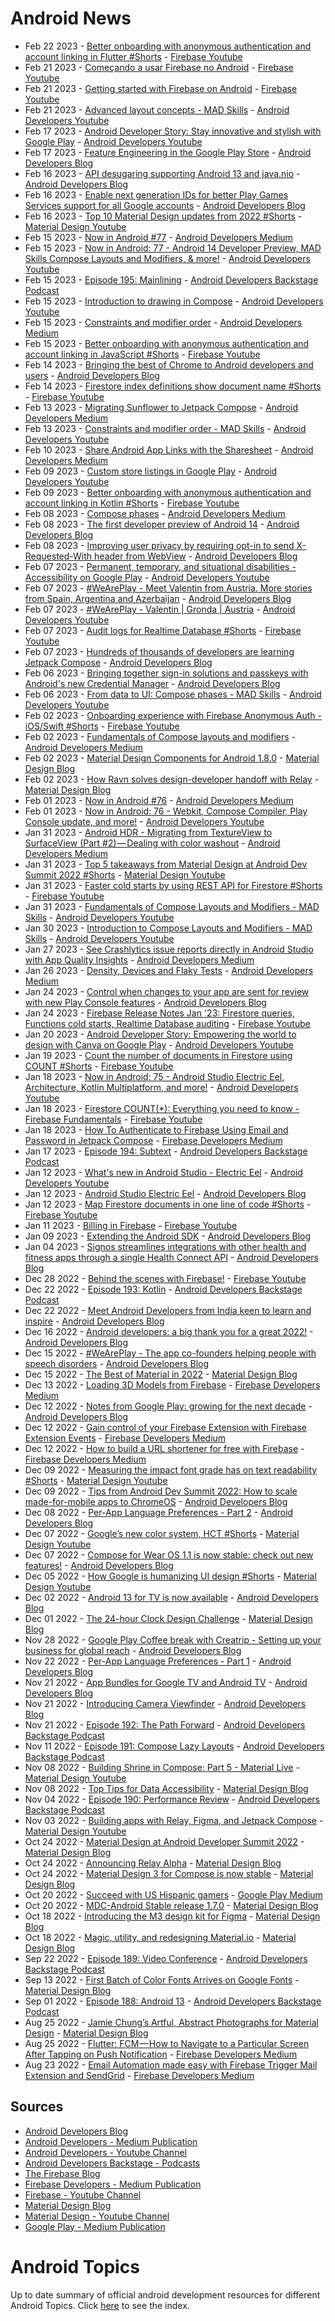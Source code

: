 # Android News

<!-- NEWS:START -->
- Feb 22 2023 - [Better onboarding with anonymous authentication and account linking in Flutter #Shorts](https://www.youtube.com/watch?v=hEJ2aUe6QhI) - [Firebase Youtube](https://www.youtube.com/user/Firebase)
- Feb 21 2023 - [Começando a usar Firebase no Android](https://www.youtube.com/watch?v=Wjy7XKDAx1M) - [Firebase Youtube](https://www.youtube.com/user/Firebase)
- Feb 21 2023 - [Getting started with Firebase on Android](https://www.youtube.com/watch?v=jbHfJpoOzkI) - [Firebase Youtube](https://www.youtube.com/user/Firebase)
- Feb 21 2023 - [Advanced layout concepts - MAD Skills](https://www.youtube.com/watch?v=l6rAoph5UgI) - [Android Developers Youtube](https://www.youtube.com/c/AndroidDevelopers)
- Feb 17 2023 - [Android Developer Story: Stay innovative and stylish with Google Play](https://www.youtube.com/watch?v=Ni6peHUQ0Es) - [Android Developers Youtube](https://www.youtube.com/c/AndroidDevelopers)
- Feb 17 2023 - [Feature Engineering in the Google Play Store](http://android-developers.googleblog.com/2023/02/feature-engineering-in-google-play-store.html) - [Android Developers Blog](https://android-developers.googleblog.com/)
- Feb 16 2023 - [API desugaring supporting Android 13 and java.nio](http://android-developers.googleblog.com/2023/02/api-desugaring-supporting-android-13-and-java-nio.html) - [Android Developers Blog](https://android-developers.googleblog.com/)
- Feb 16 2023 - [Enable next generation IDs for better Play Games Services support for all Google accounts](http://android-developers.googleblog.com/2023/02/enable-next-generation-ids-for-better-play-games-services-support-for-all-google-accounts.html) - [Android Developers Blog](https://android-developers.googleblog.com/)
- Feb 16 2023 - [Top 10 Material Design updates from 2022 #Shorts](https://www.youtube.com/watch?v=sIoerRbqy7g) - [Material Design Youtube](https://www.youtube.com/c/MaterialDesign)
- Feb 15 2023 - [Now in Android #77](https://medium.com/androiddevelopers/now-in-android-77-638bbca98f79?source=rss----95b274b437c2---4) - [Android Developers Medium](https://medium.com/androiddevelopers)
- Feb 15 2023 - [Now in Android: 77 - Android 14 Developer Preview, MAD Skills Compose Layouts and Modifiers, & more!](https://www.youtube.com/watch?v=x24WNSuWSAU) - [Android Developers Youtube](https://www.youtube.com/c/AndroidDevelopers)
- Feb 15 2023 - [Episode 195: Mainlining](http://adbackstage.libsyn.com/episode-195-mainlining) - [Android Developers Backstage Podcast](https://adbackstage.libsyn.com/)
- Feb 15 2023 - [Introduction to drawing in Compose](https://www.youtube.com/watch?v=1yiuxWK74vI) - [Android Developers Youtube](https://www.youtube.com/c/AndroidDevelopers)
- Feb 15 2023 - [Constraints and modifier order](https://medium.com/androiddevelopers/constraints-and-modifier-order-a3912461ecd6?source=rss----95b274b437c2---4) - [Android Developers Medium](https://medium.com/androiddevelopers)
- Feb 15 2023 - [Better onboarding with anonymous authentication and account linking in JavaScript #Shorts](https://www.youtube.com/watch?v=HuabwT_l10o) - [Firebase Youtube](https://www.youtube.com/user/Firebase)
- Feb 14 2023 - [Bringing the best of Chrome to Android developers and users](http://android-developers.googleblog.com/2023/02/bringing-best-of-chrome-to-android-developers-and-users.html) - [Android Developers Blog](https://android-developers.googleblog.com/)
- Feb 14 2023 - [Firestore index definitions show document name #Shorts](https://www.youtube.com/watch?v=AeRcm59F_i8) - [Firebase Youtube](https://www.youtube.com/user/Firebase)
- Feb 13 2023 - [Migrating Sunflower to Jetpack Compose](https://medium.com/androiddevelopers/migrating-sunflower-to-jetpack-compose-f840fa3b9985?source=rss----95b274b437c2---4) - [Android Developers Medium](https://medium.com/androiddevelopers)
- Feb 13 2023 - [Constraints and modifier order - MAD Skills](https://www.youtube.com/watch?v=OeC5jMV342A) - [Android Developers Youtube](https://www.youtube.com/c/AndroidDevelopers)
- Feb 10 2023 - [Share Android App Links with the Sharesheet](https://medium.com/androiddevelopers/share-android-app-links-with-the-sharesheet-d04605df3f3a?source=rss----95b274b437c2---4) - [Android Developers Medium](https://medium.com/androiddevelopers)
- Feb 09 2023 - [Custom store listings in Google Play](https://www.youtube.com/watch?v=cdMwZF5b1kg) - [Android Developers Youtube](https://www.youtube.com/c/AndroidDevelopers)
- Feb 09 2023 - [Better onboarding with anonymous authentication and account linking in Kotlin #Shorts](https://www.youtube.com/watch?v=fULeGGiaxsA) - [Firebase Youtube](https://www.youtube.com/user/Firebase)
- Feb 08 2023 - [Compose phases](https://medium.com/androiddevelopers/compose-phases-7fe6630ea037?source=rss----95b274b437c2---4) - [Android Developers Medium](https://medium.com/androiddevelopers)
- Feb 08 2023 - [The first developer preview of Android 14](http://android-developers.googleblog.com/2023/02/first-developer-preview-android14.html) - [Android Developers Blog](https://android-developers.googleblog.com/)
- Feb 08 2023 - [Improving user privacy by requiring opt-in to send  X-Requested-With header from WebView](http://android-developers.googleblog.com/2023/02/improving-user-privacy-by-requiring-opt-in-to-send-x-requested-wih-header-from-webview.html) - [Android Developers Blog](https://android-developers.googleblog.com/)
- Feb 07 2023 - [Permanent, temporary, and situational disabilities - Accessibility on Google Play](https://www.youtube.com/watch?v=QcJhQnRyysM) - [Android Developers Youtube](https://www.youtube.com/c/AndroidDevelopers)
- Feb 07 2023 - [#WeArePlay - Meet Valentin from Austria. More stories from Spain, Argentina and Azerbaijan](http://android-developers.googleblog.com/2023/02/weareplay-meet-valentin-from-austria-more-stores-from-spain-argentina-azerbaijan.html) - [Android Developers Blog](https://android-developers.googleblog.com/)
- Feb 07 2023 - [#WeArePlay - Valentin | Gronda | Austria](https://www.youtube.com/watch?v=cQ-8zxORYHo) - [Android Developers Youtube](https://www.youtube.com/c/AndroidDevelopers)
- Feb 07 2023 - [Audit logs for Realtime Database #Shorts](https://www.youtube.com/watch?v=A1hOJsZ1ybE) - [Firebase Youtube](https://www.youtube.com/user/Firebase)
- Feb 07 2023 - [Hundreds of thousands of developers are learning Jetpack Compose](http://android-developers.googleblog.com/2023/02/hundreds-of-thousands-of-developers-are-learning-jetpack-compose.html) - [Android Developers Blog](https://android-developers.googleblog.com/)
- Feb 06 2023 - [Bringing together sign-in solutions and passkeys with Android's new Credential Manager](http://android-developers.googleblog.com/2023/02/bringing-together-sign-in-solutions-and-passkeys-android-new-credential-manager.html) - [Android Developers Blog](https://android-developers.googleblog.com/)
- Feb 06 2023 - [From data to UI: Compose phases - MAD Skills](https://www.youtube.com/watch?v=0yK7KoruhSM) - [Android Developers Youtube](https://www.youtube.com/c/AndroidDevelopers)
- Feb 02 2023 - [Onboarding experience with Firebase Anonymous Auth - iOS/Swift #Shorts](https://www.youtube.com/watch?v=XUTJ_YAqIyU) - [Firebase Youtube](https://www.youtube.com/user/Firebase)
- Feb 02 2023 - [Fundamentals of Compose layouts and modifiers](https://medium.com/androiddevelopers/fundamentals-of-compose-layouts-and-modifiers-64d794664b66?source=rss----95b274b437c2---4) - [Android Developers Medium](https://medium.com/androiddevelopers)
- Feb 02 2023 - [Material Design Components for Android 1.8.0](https://material.io/blog/android-stable-release-1-8-0) - [Material Design Blog](https://material.io/blog)
- Feb 02 2023 - [How Ravn solves design-developer handoff with Relay](https://material.io/blog/relay-ravn-case-study) - [Material Design Blog](https://material.io/blog)
- Feb 01 2023 - [Now in Android #76](https://medium.com/androiddevelopers/now-in-android-76-d2f182c4003c?source=rss----95b274b437c2---4) - [Android Developers Medium](https://medium.com/androiddevelopers)
- Feb 01 2023 - [Now in Android: 76 - Webkit, Compose Compiler, Play Console update, and more!](https://www.youtube.com/watch?v=jTl7f0OCoAo) - [Android Developers Youtube](https://www.youtube.com/c/AndroidDevelopers)
- Jan 31 2023 - [Android HDR - Migrating from TextureView to SurfaceView (Part #2) — Dealing with color washout](https://medium.com/androiddevelopers/android-hdr-migrating-from-textureview-to-surfaceview-part-2-dealing-with-color-washout-60d57d0ab129?source=rss----95b274b437c2---4) - [Android Developers Medium](https://medium.com/androiddevelopers)
- Jan 31 2023 - [Top 5 takeaways from Material Design at Android Dev Summit 2022 #Shorts](https://www.youtube.com/watch?v=j_5hoPBy9ss) - [Material Design Youtube](https://www.youtube.com/c/MaterialDesign)
- Jan 31 2023 - [Faster cold starts by using REST API for Firestore #Shorts](https://www.youtube.com/watch?v=Dmx9enoUvbY) - [Firebase Youtube](https://www.youtube.com/user/Firebase)
- Jan 31 2023 - [Fundamentals of Compose Layouts and Modifiers - MAD Skills](https://www.youtube.com/watch?v=xc8nAcVvpxY) - [Android Developers Youtube](https://www.youtube.com/c/AndroidDevelopers)
- Jan 30 2023 - [Introduction to Compose Layouts and Modifiers - MAD Skills](https://www.youtube.com/watch?v=LjeHsvPIdpY) - [Android Developers Youtube](https://www.youtube.com/c/AndroidDevelopers)
- Jan 27 2023 - [See Crashlytics issue reports directly in Android Studio with App Quality Insights](https://medium.com/androiddevelopers/see-crashlytics-issue-reports-directly-in-android-studio-with-app-quality-insights-db0ff27454f0?source=rss----95b274b437c2---4) - [Android Developers Medium](https://medium.com/androiddevelopers)
- Jan 26 2023 - [Density, Devices and Flaky Tests](https://medium.com/androiddevelopers/density-devices-and-flaky-tests-ce41ac1e6299?source=rss----95b274b437c2---4) - [Android Developers Medium](https://medium.com/androiddevelopers)
- Jan 24 2023 - [Control when changes to your app are sent for review with new Play Console features](http://android-developers.googleblog.com/2023/01/control-when-changes-to-your-app-are-sent-for-review-with-new-play-console-features.html) - [Android Developers Blog](https://android-developers.googleblog.com/)
- Jan 24 2023 - [Firebase Release Notes Jan '23: Firestore queries, Functions cold starts, Realtime Database auditing](https://www.youtube.com/watch?v=9nkAGR5Qe2A) - [Firebase Youtube](https://www.youtube.com/user/Firebase)
- Jan 20 2023 - [Android Developer Story: Empowering the world to design with Canva on Google Play](https://www.youtube.com/watch?v=L4uiEDb1nrg) - [Android Developers Youtube](https://www.youtube.com/c/AndroidDevelopers)
- Jan 19 2023 - [Count the number of documents in Firestore using COUNT #Shorts](https://www.youtube.com/watch?v=Nu16RLa2-7Y) - [Firebase Youtube](https://www.youtube.com/user/Firebase)
- Jan 18 2023 - [Now in Android: 75 - Android Studio Electric Eel, Architecture, Kotlin Multiplatform, and more!](https://www.youtube.com/watch?v=o6OQh1_PFsw) - [Android Developers Youtube](https://www.youtube.com/c/AndroidDevelopers)
- Jan 18 2023 - [Firestore COUNT(*): Everything you need to know - Firebase Fundamentals](https://www.youtube.com/watch?v=JiDdBIqhWKc) - [Firebase Youtube](https://www.youtube.com/user/Firebase)
- Jan 18 2023 - [How To Authenticate to Firebase Using Email and Password in Jetpack Compose](https://medium.com/firebase-developers/how-to-authenticate-to-firebase-using-email-and-password-in-jetpack-compose-bd70ca56ea91?source=rss----8e8b7dc6774d---4) - [Firebase Developers Medium](https://medium.com/firebase-developers)
- Jan 17 2023 - [Episode 194: Subtext](http://adbackstage.libsyn.com/episode-194-subtext) - [Android Developers Backstage Podcast](https://adbackstage.libsyn.com/)
- Jan 12 2023 - [What's new in Android Studio - Electric Eel](https://www.youtube.com/watch?v=bVt14IBv4NA) - [Android Developers Youtube](https://www.youtube.com/c/AndroidDevelopers)
- Jan 12 2023 - [Android Studio Electric Eel](http://android-developers.googleblog.com/2023/01/android-studio-electric-eel.html) - [Android Developers Blog](https://android-developers.googleblog.com/)
- Jan 12 2023 - [Map Firestore documents in one line of code #Shorts](https://www.youtube.com/watch?v=5slAtb-0T0I) - [Firebase Youtube](https://www.youtube.com/user/Firebase)
- Jan 11 2023 - [Billing in Firebase](https://www.youtube.com/watch?v=FiDUqzWAfh8) - [Firebase Youtube](https://www.youtube.com/user/Firebase)
- Jan 09 2023 - [Extending the Android SDK](http://android-developers.googleblog.com/2023/01/extending-android-sdk.html) - [Android Developers Blog](https://android-developers.googleblog.com/)
- Jan 04 2023 - [Signos streamlines integrations with other health and fitness apps through a single Health Connect API](http://android-developers.googleblog.com/2023/01/signos-streamlines-integrations-with-health-fitness-apps-through-health-connect-api.html) - [Android Developers Blog](https://android-developers.googleblog.com/)
- Dec 28 2022 - [Behind the scenes with Firebase!](https://www.youtube.com/watch?v=tTzpIfGbYe8) - [Firebase Youtube](https://www.youtube.com/user/Firebase)
- Dec 22 2022 - [Episode 193: Kotlin](http://adbackstage.libsyn.com/episode-193-kotlin) - [Android Developers Backstage Podcast](https://adbackstage.libsyn.com/)
- Dec 22 2022 - [Meet Android Developers from India keen to learn and inspire](http://android-developers.googleblog.com/2022/12/meet-android-developers-from-india-keen-to-learn-and-inspire.html) - [Android Developers Blog](https://android-developers.googleblog.com/)
- Dec 16 2022 - [Android developers: a big thank you for a great 2022!](http://android-developers.googleblog.com/2022/12/android-2022-recap.html) - [Android Developers Blog](https://android-developers.googleblog.com/)
- Dec 15 2022 - [#WeArePlay - The app co-founders helping people with speech disorders](http://android-developers.googleblog.com/2022/12/weareplay-app-co-founders-helping-people-with-speech-disorders.html) - [Android Developers Blog](https://android-developers.googleblog.com/)
- Dec 15 2022 - [The Best of Material in 2022](https://material.io/blog/material-design-2022-roundup) - [Material Design Blog](https://material.io/blog)
- Dec 13 2022 - [Loading 3D Models from Firebase](https://medium.com/firebase-developers/swift-load-3d-model-from-firebase-473bbc89860b?source=rss----8e8b7dc6774d---4) - [Firebase Developers Medium](https://medium.com/firebase-developers)
- Dec 12 2022 - [Notes from Google Play: growing for the next decade](http://android-developers.googleblog.com/2022/12/notes-from-google-play-growing-for-next-decade.html) - [Android Developers Blog](https://android-developers.googleblog.com/)
- Dec 12 2022 - [Gain control of your Firebase Extension with Firebase Extension Events](https://medium.com/firebase-developers/gain-more-control-of-our-firebase-extension-with-firebase-extension-event-f5baeb6d4785?source=rss----8e8b7dc6774d---4) - [Firebase Developers Medium](https://medium.com/firebase-developers)
- Dec 12 2022 - [How to build a URL shortener for free with Firebase](https://medium.com/firebase-developers/firebase-url-shortener-7754377478e0?source=rss----8e8b7dc6774d---4) - [Firebase Developers Medium](https://medium.com/firebase-developers)
- Dec 09 2022 - [Measuring the impact font grade has on text readability #Shorts](https://www.youtube.com/watch?v=ulHaXHAcHaA) - [Material Design Youtube](https://www.youtube.com/c/MaterialDesign)
- Dec 09 2022 - [Tips from Android Dev Summit 2022: How to scale made-for-mobile apps to ChromeOS](http://android-developers.googleblog.com/2022/12/tips-from-android-dev-summit-2022-how-to-scale-made-for-moble-apps-chromeos.html) - [Android Developers Blog](https://android-developers.googleblog.com/)
- Dec 08 2022 - [Per-App Language Preferences - Part 2](http://android-developers.googleblog.com/2022/12/per-app-language-preferences-part-2.html) - [Android Developers Blog](https://android-developers.googleblog.com/)
- Dec 07 2022 - [Google’s new color system, HCT #Shorts](https://www.youtube.com/watch?v=apl8aoLPVYc) - [Material Design Youtube](https://www.youtube.com/c/MaterialDesign)
- Dec 07 2022 - [Compose for Wear OS 1.1 is now stable: check out new features!](http://android-developers.googleblog.com/2022/12/compose-for-wear-os-11-stable.html) - [Android Developers Blog](https://android-developers.googleblog.com/)
- Dec 05 2022 - [How Google is humanizing UI design #Shorts](https://www.youtube.com/watch?v=rJRc07ntBOg) - [Material Design Youtube](https://www.youtube.com/c/MaterialDesign)
- Dec 02 2022 - [Android 13 for TV is now available](http://android-developers.googleblog.com/2022/12/android-13-for-android-tv-is-now-available.html) - [Android Developers Blog](https://android-developers.googleblog.com/)
- Dec 01 2022 - [The 24-hour Clock Design Challenge](https://material.io/blog/24-hour-clock-design-research) - [Material Design Blog](https://material.io/blog)
- Nov 28 2022 - [Google Play Coffee break with Creatrip - Setting up your business for global reach](http://android-developers.googleblog.com/2022/11/google-play-coffee-break-with-creatrip-setting-up-your-business-for-global-reach.html) - [Android Developers Blog](https://android-developers.googleblog.com/)
- Nov 22 2022 - [Per-App Language Preferences - Part 1](http://android-developers.googleblog.com/2022/11/per-app-language-preferences-part-1.html) - [Android Developers Blog](https://android-developers.googleblog.com/)
- Nov 21 2022 - [App Bundles for Google TV and Android TV](http://android-developers.googleblog.com/2022/11/app-bundles-for-google-tv-and-android-tv.html) - [Android Developers Blog](https://android-developers.googleblog.com/)
- Nov 21 2022 - [Introducing Camera Viewfinder](http://android-developers.googleblog.com/2022/11/introducing-camera-viewfinder.html) - [Android Developers Blog](https://android-developers.googleblog.com/)
- Nov 21 2022 - [Episode 192: The Path Forward](http://adbackstage.libsyn.com/episode-192-the-path-forward) - [Android Developers Backstage Podcast](https://adbackstage.libsyn.com/)
- Nov 11 2022 - [Episode 191: Compose Lazy Layouts](http://adbackstage.libsyn.com/episode-191-compose-lazy-layouts) - [Android Developers Backstage Podcast](https://adbackstage.libsyn.com/)
- Nov 08 2022 - [Building Shrine in Compose: Part 5 - Material Live](https://www.youtube.com/watch?v=zfCgp-r1J1s) - [Material Design Youtube](https://www.youtube.com/c/MaterialDesign)
- Nov 08 2022 - [Top Tips for Data Accessibility](https://material.io/blog/data-visualization-accessibility) - [Material Design Blog](https://material.io/blog)
- Nov 04 2022 - [Episode 190: Performance Review](http://adbackstage.libsyn.com/episode-190-performance-review) - [Android Developers Backstage Podcast](https://adbackstage.libsyn.com/)
- Nov 03 2022 - [Building apps with Relay, Figma, and Jetpack Compose](https://www.youtube.com/watch?v=NOfW1-ijKe4) - [Material Design Youtube](https://www.youtube.com/c/MaterialDesign)
- Oct 24 2022 - [Material Design at Android Developer Summit 2022](https://material.io/blog/material-ads-2022) - [Material Design Blog](https://material.io/blog)
- Oct 24 2022 - [Announcing Relay Alpha](https://material.io/blog/relay-in-alpha) - [Material Design Blog](https://material.io/blog)
- Oct 24 2022 - [Material Design 3 for Compose is now stable](https://material.io/blog/material-3-compose-stable) - [Material Design Blog](https://material.io/blog)
- Oct 20 2022 - [Succeed with US Hispanic gamers](https://medium.com/googleplaydev/succeed-with-us-hispanic-gamers-e2a970524967?source=rss----1f8baa23933d---4) - [Google Play Medium](https://medium.com/googleplaydev)
- Oct 20 2022 - [MDC-Android Stable release 1.7.0](https://material.io/blog/android-stable-release-1-7-0) - [Material Design Blog](https://material.io/blog)
- Oct 18 2022 - [Introducing the M3 design kit for Figma](https://material.io/blog/material-3-figma-design-kit) - [Material Design Blog](https://material.io/blog)
- Oct 18 2022 - [Magic, utility, and redesigning Material.io](https://material.io/blog/material-io-redesign) - [Material Design Blog](https://material.io/blog)
- Sep 22 2022 - [Episode 189: Video Conference](http://adbackstage.libsyn.com/episode-189-video-conference) - [Android Developers Backstage Podcast](https://adbackstage.libsyn.com/)
- Sep 13 2022 - [First Batch of Color Fonts Arrives on Google Fonts](https://material.io/blog/color-fonts-are-here) - [Material Design Blog](https://material.io/blog)
- Sep 01 2022 - [Episode 188: Android 13](http://adbackstage.libsyn.com/episode-188-android-13) - [Android Developers Backstage Podcast](https://adbackstage.libsyn.com/)
- Aug 25 2022 - [Jamie Chung’s Artful, Abstract Photographs for Material Design](https://material.io/blog/jamie-chung-photography-interview) - [Material Design Blog](https://material.io/blog)
- Aug 25 2022 - [Flutter: FCM — How to Navigate to a Particular Screen After Tapping on Push Notification](https://medium.com/firebase-developers/flutter-fcm-how-to-navigate-to-a-particular-screen-after-tapping-on-push-notification-8cb5d5111ee6?source=rss----8e8b7dc6774d---4) - [Firebase Developers Medium](https://medium.com/firebase-developers)
- Aug 23 2022 - [Email Automation made easy with Firebase Trigger Mail Extension and SendGrid](https://medium.com/firebase-developers/email-automation-made-easy-with-firebase-trigger-mail-extension-and-sendgrid-d91288b3c19d?source=rss----8e8b7dc6774d---4) - [Firebase Developers Medium](https://medium.com/firebase-developers)<!-- NEWS:END -->

## Sources

* [Android Developers Blog](https://android-developers.googleblog.com/)
* [Android Developers - Medium Publication](https://medium.com/androiddevelopers)
* [Android Developers - Youtube Channel](https://www.youtube.com/c/AndroidDevelopers)
* [Android Developers Backstage - Podcasts](https://adbackstage.libsyn.com/)
* [The Firebase Blog](https://firebase.googleblog.com/)
* [Firebase Developers - Medium Publication](https://medium.com/firebase-developers)
* [Firebase - Youtube Channel](https://www.youtube.com/user/Firebase)
* [Material Design Blog](https://material.io/blog)
* [Material Design - Youtube Channel](https://www.youtube.com/c/MaterialDesign)
* [Google Play - Medium Publication](https://medium.com/googleplaydev)

# Android Topics
Up to date summary of official android development resources for different Android Topics. Click [here](https://androidtopicsindex.dipien.com/) to see the index.

